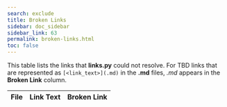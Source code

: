 ```yaml
---
search: exclude
title: Broken Links
sidebar: doc_sidebar
sidebar_link: 63
permalink: broken-links.html
toc: false
---
```


This table lists the links that **links.py** could not resolve. For TBD links that are represented as `[<link_text>](.md)` in the **.md** files, *.md* appears in the **Broken Link** column.

| File | Link Text | Broken Link |
| --- | --- | --- |
